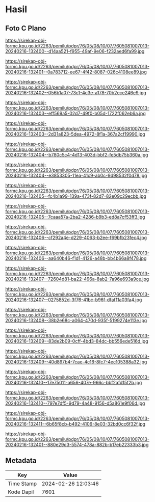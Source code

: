 # Hasil

## Foto C Plano

https://sirekap-obj-formc.kpu.go.id/2263/pemilu/pdpr/76/05/08/10/07/7605081007013-20240216-132400--d14aa521-f955-49af-9e06-f232aed6fa99.jpg

https://sirekap-obj-formc.kpu.go.id/2263/pemilu/pdpr/76/05/08/10/07/7605081007013-20240216-132401--0a783712-ee67-4f42-8087-026c4108ee89.jpg

https://sirekap-obj-formc.kpu.go.id/2263/pemilu/pdpr/76/05/08/10/07/7605081007013-20240216-132402--056b1a07-73c1-4c3e-a178-70b2ece246e9.jpg

https://sirekap-obj-formc.kpu.go.id/2263/pemilu/pdpr/76/05/08/10/07/7605081007013-20240216-132403--eff569a5-02d7-49f0-b05d-1722f062eb6a.jpg

https://sirekap-obj-formc.kpu.go.id/2263/pemilu/pdpr/76/05/08/10/07/7605081007013-20240216-132403--2d31a823-5dea-4972-8f1a-367a2cf19990.jpg

https://sirekap-obj-formc.kpu.go.id/2263/pemilu/pdpr/76/05/08/10/07/7605081007013-20240216-132404--b780c5c4-4d13-403d-bbf2-fe5db75b360a.jpg

https://sirekap-obj-formc.kpu.go.id/2263/pemilu/pdpr/76/05/08/10/07/7605081007013-20240216-132404--e3853305-11ea-41c9-ab0c-9d98532f0d78.jpg

https://sirekap-obj-formc.kpu.go.id/2263/pemilu/pdpr/76/05/08/10/07/7605081007013-20240216-132405--fc4b1a99-139a-473f-82d7-82e09c29ecbb.jpg

https://sirekap-obj-formc.kpu.go.id/2263/pemilu/pdpr/76/05/08/10/07/7605081007013-20240216-132405--7caaa57a-2ba2-4286-b9b3-ed8a7cf53ff3.jpg

https://sirekap-obj-formc.kpu.go.id/2263/pemilu/pdpr/76/05/08/10/07/7605081007013-20240216-132406--cf292a4e-d229-4063-b2ee-f69bfb23fec4.jpg

https://sirekap-obj-formc.kpu.go.id/2263/pemilu/pdpr/76/05/08/10/07/7605081007013-20240216-132406--aa640b46-f1d1-4126-a48b-bb4b66a8f478.jpg

https://sirekap-obj-formc.kpu.go.id/2263/pemilu/pdpr/76/05/08/10/07/7605081007013-20240216-132407--72604d81-ba22-496a-8ab2-7a96e693a9ce.jpg

https://sirekap-obj-formc.kpu.go.id/2263/pemilu/pdpr/76/05/08/10/07/7605081007013-20240216-132407--0275852d-3f76-41bc-b96f-dfaf11a03fa4.jpg

https://sirekap-obj-formc.kpu.go.id/2263/pemilu/pdpr/76/05/08/10/07/7605081007013-20240216-132408--38b2e68c-a064-470d-935f-5199274e113e.jpg

https://sirekap-obj-formc.kpu.go.id/2263/pemilu/pdpr/76/05/08/10/07/7605081007013-20240216-132409--83de2b09-0cff-4bd3-84dc-bb556ede516d.jpg

https://sirekap-obj-formc.kpu.go.id/2263/pemilu/pdpr/76/05/08/10/07/7605081007013-20240216-132409--40d897b4-7cae-4c16-8fc7-4ec105388a32.jpg

https://sirekap-obj-formc.kpu.go.id/2263/pemilu/pdpr/76/05/08/10/07/7605081007013-20240216-132410--17e75011-a656-407e-966c-bbf2afd15f2b.jpg

https://sirekap-obj-formc.kpu.go.id/2263/pemilu/pdpr/76/05/08/10/07/7605081007013-20240216-132410--797e7df5-9d79-4a48-9156-d5a861e9f06d.jpg

https://sirekap-obj-formc.kpu.go.id/2263/pemilu/pdpr/76/05/08/10/07/7605081007013-20240216-132411--6b65f8cb-b492-4106-8e03-32bd0cc6f32f.jpg

https://sirekap-obj-formc.kpu.go.id/2263/pemilu/pdpr/76/05/08/10/07/7605081007013-20240216-132401--880e29d3-5574-478a-882b-b17eb22333b3.jpg


## Metadata

| Key        | Value               |
| ---------- | ------------------- |
| Time Stamp | 2024-02-26 12:03:46 |
| Kode Dapil | 7601                |



